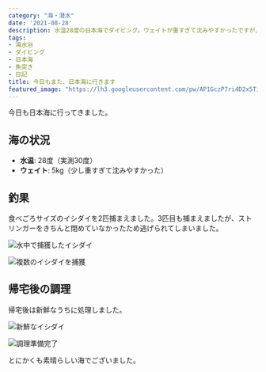 ```yaml
---
category: "海・潜水"
date: '2021-08-28'
description: 水温28度の日本海でダイビング。ウェイトが重すぎて沈みやすかったですが、食べごろサイズの石モノを2匹捕獲。
tags:
- 海水浴
- ダイビング
- 日本海
- 魚突き
- 日記
title: 今日もまた、日本海に行きます
featured_image: "https://lh3.googleusercontent.com/pw/AP1GczP7ri4D2x5TimYq59pPbuySWm5dNkmEK_mKKUmmwPI1hLxiYm1ptpvMiQcqeNlGPWz4FS3rIc_z8RA_RDR6ito5-74PiFxDopeMpShN4E6OZWMx9Y5w55Spyj8rJHKkFJltSxtsvjdUqKfC7Eesh9unVw=s1000-no-gm?authuser=0"
---
```



今日も日本海に行ってきました。

## 海の状況
- **水温**: 28度（実測30度）
- **ウェイト**: 5kg（少し重すぎて沈みやすかった）

## 釣果

食べごろサイズのイシダイを2匹捕まえました。3匹目も捕まえましたが、ストリンガーをきちんと閉めていなかったため逃げられてしまいました。

![水中で捕獲したイシダイ](https://lh3.googleusercontent.com/pw/AP1GczP7ri4D2x5TimYq59pPbuySWm5dNkmEK_mKKUmmwPI1hLxiYm1ptpvMiQcqeNlGPWz4FS3rIc_z8RA_RDR6ito5-74PiFxDopeMpShN4E6OZWMx9Y5w55Spyj8rJHKkFJltSxtsvjdUqKfC7Eesh9unVw=s1000-no-gm?authuser=0)

![複数のイシダイを捕獲](https://lh3.googleusercontent.com/pw/AP1GczNWWyrMlLjq6cq3gUvI11gDfksIY_mONqvs4vo9qrxug0duUL-mj4f_uk6vWaFUgRp3M1qhugPdPMQGdwhFCqAo9KrtCi56yoEwHmIhQnvvsWx__OuhUeq-hIhl6Zha_E-r99Tvmvc7bjVC1mY4oJ_tcA=s1000-no-gm?authuser=0)

## 帰宅後の調理

帰宅後は新鮮なうちに処理しました。

![新鮮なイシダイ](https://lh3.googleusercontent.com/pw/AP1GczPXzVmuBtuQ96EueCRi4hdFlD0xM8JXSF8QABLxsQT1w4CUW7aktUbzoD8lzYMgCI3qdjsDjchjY4CrDvBnRWhmEaqWDcNt-IawZf67JjeXx7F3bqXfTuNzsN87BDDtsR_BAjQq8Dxrm5v75ghzhExYNw=s1000-no-gm?authuser=0)

![調理準備完了](https://lh3.googleusercontent.com/pw/AP1GczPDSIsUMe2HtXBFevZPhAoA6Vj0saIWBpoW9EF362JqsBvqGbanvKjVkaSTDJtHbBdnS2oUKwZbMAxdHvlJ27SUeoQyXJh4TGycYjSG7Rj5fA4ToCvUnyv_wHvWLx15rJZYrq3eNrf4KVMWCQSeyVUkjg=s1000-no-gm?authuser=0)

とにかくも素晴らしい海でございました。